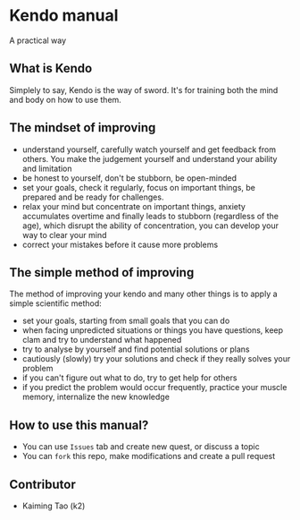 # Kendo manual

A practical way

## What is Kendo

Simplely to say, Kendo is the way of sword. It's for training both the mind and body on how to use them.

## The mindset of improving

- understand yourself, carefully watch yourself and get feedback from others. You make the judgement yourself and understand your ability and limitation
- be honest to yourself, don't be stubborn, be open-minded
- set your goals, check it regularly, focus on important things, be prepared and be ready for challenges.
- relax your mind but concentrate on important things, anxiety accumulates overtime and finally leads to stubborn (regardless of the age), which disrupt the ability of concentration, you can develop your way to clear your mind
- correct your mistakes before it cause more problems

## The simple method of improving

The method of improving your kendo and many other things is to apply a simple scientific method:

- set your goals, starting from small goals that you can do
- when facing unpredicted situations or things you have questions, keep clam and try to understand what happened
- try to analyse by yourself and find potential solutions or plans
- cautiously (slowly) try your solutions and check if they really solves your problem
- if you can't figure out what to do, try to get help for others
- if you predict the problem would occur frequently, practice your muscle memory, internalize the new knowledge

## How to use this manual?

- You can use `Issues` tab and create new quest, or discuss a topic
- You can `fork` this repo, make modifications and create a pull request


## Contributor

- Kaiming Tao (k2)
